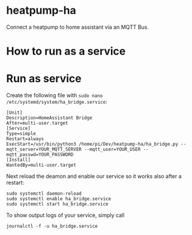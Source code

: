 # heatpump-ha
Connect a heatpump to home assistant via an MQTT Bus.

# How to run as a service

# Run as service
Create the following file with `sudo nano /etc/systemd/system/ha_bridge.service`:
```
[Unit]
Description=HomeAssistant Bridge
After=multi-user.target
[Service]
Type=simple
Restart=always
ExecStart=/usr/bin/python3 /home/pi/Dev/heatpump-ha/ha_bridge.py --mqtt_server=YOUR_MQTT_SERVER --mqtt_user=YOUR_USER --mqtt_passwd=YOUR_PASSWORD
[Install]
WantedBy=multi-user.target
```

Next reload the deamon and enable our service so it works also after a restart:
```
sudo systemctl daemon-reload
sudo systemctl enable ha_bridge.service
sudo systemctl start ha_bridge.service
```

To show output logs of your service, simply call
```
journalctl -f -u ha_bridge.service
```
